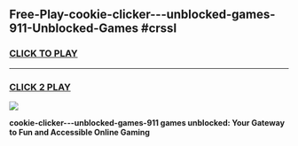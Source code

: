 
## Free-Play-cookie-clicker---unblocked-games-911-Unblocked-Games #crssl
<h3>
<a href="https://news.freeplayer.one?title=cookie-clicker---unblocked-games-911&ref=8M">CLICK TO PLAY</a></h3>
<hr>

<h3>
<a href="https://news.freeplayer.one?title=cookie-clicker---unblocked-games-911&ref=8M">CLICK 2 PLAY</a>
  
</h3>

<a href="https://news.freeplayer.one?title=cookie-clicker---unblocked-games-911&ref=8M"><img src="https://clearcache.store/games.png"></a>


**cookie-clicker---unblocked-games-911 games unblocked: Your Gateway to Fun and Accessible Online Gaming**
